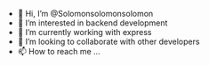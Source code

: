 - 👋 Hi, I’m @Solomonsolomonsolomon
- 👀 I’m interested in backend development
- 🌱 I’m currently working with express
- 💞️ I’m looking to collaborate with other developers
- 📫 How to reach me ...

<!---
Solomonsolomonsolomon/Solomonsolomonsolomon is a ✨ special ✨ repository because its `README.md` (this file) appears on your GitHub profile.
You can click the Preview link to take a look at your changes.
--->
